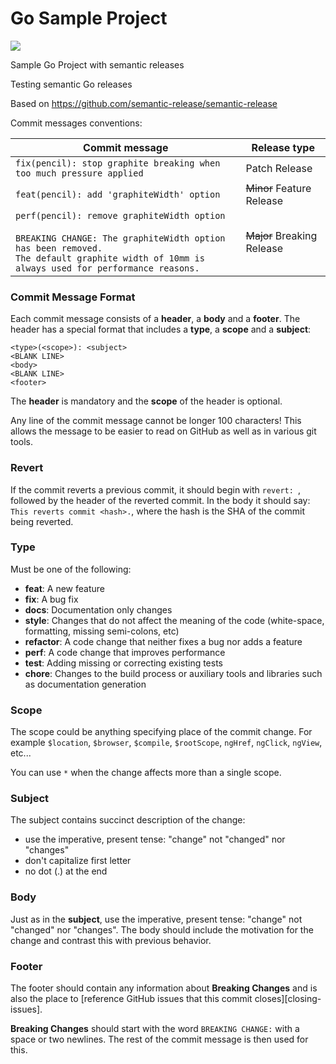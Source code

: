 # Go Sample Project
![](https://github.com/otanikotani/go-sample-project/workflows/Release/badge.svg)

Sample Go Project with semantic releases

Testing semantic Go releases 

Based on https://github.com/semantic-release/semantic-release 

Commit messages conventions:

| Commit message                                                                                                                                                                                   | Release type               |
|--------------------------------------------------------------------------------------------------------------------------------------------------------------------------------------------------|----------------------------|
| `fix(pencil): stop graphite breaking when too much pressure applied`                                                                                                                             | Patch Release              |
| `feat(pencil): add 'graphiteWidth' option`                                                                                                                                                       | ~~Minor~~ Feature Release  |
| `perf(pencil): remove graphiteWidth option`<br><br>`BREAKING CHANGE: The graphiteWidth option has been removed.`<br>`The default graphite width of 10mm is always used for performance reasons.` | ~~Major~~ Breaking Release |

### Commit Message Format
Each commit message consists of a **header**, a **body** and a **footer**.  The header has a special
format that includes a **type**, a **scope** and a **subject**:

```
<type>(<scope>): <subject>
<BLANK LINE>
<body>
<BLANK LINE>
<footer>
```

The **header** is mandatory and the **scope** of the header is optional.

Any line of the commit message cannot be longer 100 characters! This allows the message to be easier
to read on GitHub as well as in various git tools.

### Revert
If the commit reverts a previous commit, it should begin with `revert: `, followed by the header
of the reverted commit.
In the body it should say: `This reverts commit <hash>.`, where the hash is the SHA of the commit
being reverted.

### Type
Must be one of the following:

* **feat**: A new feature
* **fix**: A bug fix
* **docs**: Documentation only changes
* **style**: Changes that do not affect the meaning of the code (white-space, formatting, missing
  semi-colons, etc)
* **refactor**: A code change that neither fixes a bug nor adds a feature
* **perf**: A code change that improves performance
* **test**: Adding missing or correcting existing tests
* **chore**: Changes to the build process or auxiliary tools and libraries such as documentation
  generation

### Scope
The scope could be anything specifying place of the commit change. For example `$location`,
`$browser`, `$compile`, `$rootScope`, `ngHref`, `ngClick`, `ngView`, etc...

You can use `*` when the change affects more than a single scope.

### Subject
The subject contains succinct description of the change:

* use the imperative, present tense: "change" not "changed" nor "changes"
* don't capitalize first letter
* no dot (.) at the end

### Body
Just as in the **subject**, use the imperative, present tense: "change" not "changed" nor "changes".
The body should include the motivation for the change and contrast this with previous behavior.

### Footer
The footer should contain any information about **Breaking Changes** and is also the place to
[reference GitHub issues that this commit closes][closing-issues].

**Breaking Changes** should start with the word `BREAKING CHANGE:` with a space or two newlines.
The rest of the commit message is then used for this.
